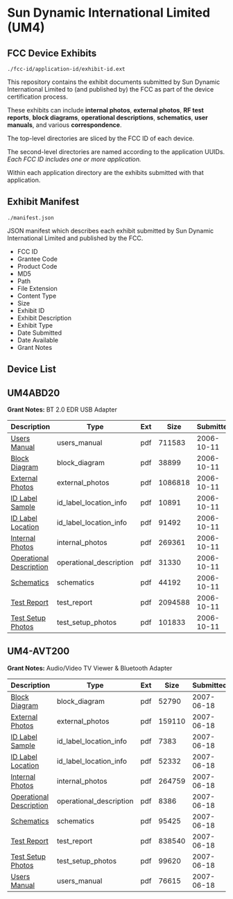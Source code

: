 # Sun Dynamic International Limited (UM4)
## FCC Device Exhibits

```
./fcc-id/application-id/exhibit-id.ext
```

This repository contains the exhibit documents submitted by Sun Dynamic International Limited to (and published by) the FCC as part of the device certification process.

These exhibits can include **internal photos**, **external photos**, **RF test reports**, **block diagrams**, **operational descriptions**, **schematics**, **user manuals**, and various **correspondence**.

The top-level directories are sliced by the FCC ID of each device.

The second-level directories are named according to the application UUIDs. *Each FCC ID includes one or more application.*

Within each application directory are the exhibits submitted with that application. 

## Exhibit Manifest

```
./manifest.json
```

JSON manifest which describes each exhibit submitted by Sun Dynamic International Limited and published by the FCC.

- FCC ID
- Grantee Code
- Product Code
- MD5
- Path
- File Extension
- Content Type
- Size
- Exhibit ID
- Exhibit Description
- Exhibit Type
- Date Submitted
- Date Available
- Grant Notes

## Device List
## UM4ABD20
**Grant Notes:** BT 2.0 EDR USB Adapter

| Description | Type | Ext | Size | Submitted | Available |
| ----------- | ---- | --- | ---- | --------- | --------- |
| [Users Manual](UM4ABD20/a4b7cd1bc75c3cfab80d8c07a6319280/714046.pdf) | users_manual | pdf | 711583 | 2006-10-11 | 2006-10-11 |
| [Block Diagram](UM4ABD20/a4b7cd1bc75c3cfab80d8c07a6319280/714037.pdf) | block_diagram | pdf | 38899 | 2006-10-11 | 2006-10-11 |
| [External Photos](UM4ABD20/a4b7cd1bc75c3cfab80d8c07a6319280/714038.pdf) | external_photos | pdf | 1086818 | 2006-10-11 | 2006-10-11 |
| [ID Label Sample](UM4ABD20/a4b7cd1bc75c3cfab80d8c07a6319280/714040.pdf) | id_label_location_info | pdf | 10891 | 2006-10-11 | 2006-10-11 |
| [ID Label Location](UM4ABD20/a4b7cd1bc75c3cfab80d8c07a6319280/714041.pdf) | id_label_location_info | pdf | 91492 | 2006-10-11 | 2006-10-11 |
| [Internal Photos](UM4ABD20/a4b7cd1bc75c3cfab80d8c07a6319280/714039.pdf) | internal_photos | pdf | 269361 | 2006-10-11 | 2006-10-11 |
| [Operational Description](UM4ABD20/a4b7cd1bc75c3cfab80d8c07a6319280/714042.pdf) | operational_description | pdf | 31330 | 2006-10-11 | 2006-10-11 |
| [Schematics](UM4ABD20/a4b7cd1bc75c3cfab80d8c07a6319280/714043.pdf) | schematics | pdf | 44192 | 2006-10-11 | 2006-10-11 |
| [Test Report](UM4ABD20/a4b7cd1bc75c3cfab80d8c07a6319280/714045.pdf) | test_report | pdf | 2094588 | 2006-10-11 | 2006-10-11 |
| [Test Setup Photos](UM4ABD20/a4b7cd1bc75c3cfab80d8c07a6319280/714044.pdf) | test_setup_photos | pdf | 101833 | 2006-10-11 | 2006-10-11 |
## UM4-AVT200
**Grant Notes:** Audio/Video TV Viewer & Bluetooth Adapter

| Description | Type | Ext | Size | Submitted | Available |
| ----------- | ---- | --- | ---- | --------- | --------- |
| [Block Diagram](UM4-AVT200/9031e64e13b955011b7a67fe6ffc49dc/804352.pdf) | block_diagram | pdf | 52790 | 2007-06-18 | 2007-06-18 |
| [External Photos](UM4-AVT200/9031e64e13b955011b7a67fe6ffc49dc/804354.pdf) | external_photos | pdf | 159110 | 2007-06-18 | 2007-06-18 |
| [ID Label Sample](UM4-AVT200/9031e64e13b955011b7a67fe6ffc49dc/804355.pdf) | id_label_location_info | pdf | 7383 | 2007-06-18 | 2007-06-18 |
| [ID Label Location](UM4-AVT200/9031e64e13b955011b7a67fe6ffc49dc/804357.pdf) | id_label_location_info | pdf | 52332 | 2007-06-18 | 2007-06-18 |
| [Internal Photos](UM4-AVT200/9031e64e13b955011b7a67fe6ffc49dc/804356.pdf) | internal_photos | pdf | 264759 | 2007-06-18 | 2007-06-18 |
| [Operational Description](UM4-AVT200/9031e64e13b955011b7a67fe6ffc49dc/804358.pdf) | operational_description | pdf | 8386 | 2007-06-18 | 2007-06-18 |
| [Schematics](UM4-AVT200/9031e64e13b955011b7a67fe6ffc49dc/804353.pdf) | schematics | pdf | 95425 | 2007-06-18 | 2007-06-18 |
| [Test Report](UM4-AVT200/9031e64e13b955011b7a67fe6ffc49dc/804359.pdf) | test_report | pdf | 838540 | 2007-06-18 | 2007-06-18 |
| [Test Setup Photos](UM4-AVT200/9031e64e13b955011b7a67fe6ffc49dc/804360.pdf) | test_setup_photos | pdf | 99620 | 2007-06-18 | 2007-06-18 |
| [Users Manual](UM4-AVT200/9031e64e13b955011b7a67fe6ffc49dc/804361.pdf) | users_manual | pdf | 76615 | 2007-06-18 | 2007-06-18 |

